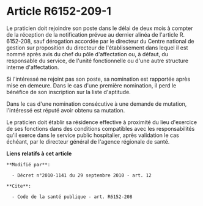 # Article R6152-209-1

Le praticien doit rejoindre son poste dans le délai de deux mois à compter de la réception de la notification prévue au
dernier alinéa de l'article R. 6152-208, sauf dérogation accordée par le directeur du Centre national de gestion sur
proposition du directeur de l'établissement dans lequel il est nommé après avis du chef du pôle d'affectation ou, à défaut,
du responsable du service, de l'unité fonctionnelle ou d'une autre structure interne d'affectation. 

Si l'intéressé ne rejoint pas son poste, sa nomination est rapportée après mise en demeure. Dans le cas d'une première
nomination, il perd le bénéfice de son inscription sur la liste d'aptitude. 

Dans le cas d'une nomination consécutive à une demande de mutation, l'intéressé est réputé avoir obtenu sa mutation. 

Le praticien doit établir sa résidence effective à proximité du lieu d'exercice de ses fonctions dans des conditions
compatibles avec les responsabilités qu'il exerce dans le service public hospitalier, après validation le cas échéant, par le
directeur général de l'agence régionale de santé.

**Liens relatifs à cet article**

	**Modifié par**:

	  - Décret n°2010-1141 du 29 septembre 2010 - art. 12

	**Cite**:

	  - Code de la santé publique - art. R6152-208
